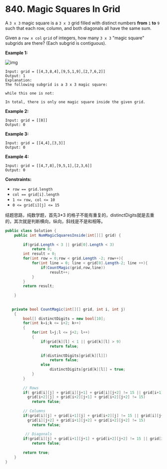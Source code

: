 # 840. Magic Squares In Grid

A `3 x 3` magic square is a `3 x 3` grid filled with distinct numbers **from** `1` **to** `9` such that each row, column, and both diagonals all have the same sum.

Given a `row x col` `grid` of integers, how many `3 x 3` "magic square" subgrids are there? (Each subgrid is contiguous).

 

**Example 1:**

![img](https://assets.leetcode.com/uploads/2020/09/11/magic_main.jpg)

```
Input: grid = [[4,3,8,4],[9,5,1,9],[2,7,6,2]]
Output: 1
Explanation: 
The following subgrid is a 3 x 3 magic square:

while this one is not:

In total, there is only one magic square inside the given grid.
```

**Example 2:**

```
Input: grid = [[8]]
Output: 0
```

**Example 3:**

```
Input: grid = [[4,4],[3,3]]
Output: 0
```

**Example 4:**

```
Input: grid = [[4,7,8],[9,5,1],[2,3,6]]
Output: 0
```

 

**Constraints:**

- `row == grid.length`
- `col == grid[i].length`
- `1 <= row, col <= 10`
- `0 <= grid[i][j] <= 15`



结题思路，纯数学题，首先3*3 的格子不能有重复的，distinctDigits就是去重的，其次就是判断横向，纵向，斜线是不是和相等。

```c#
public class Solution {
    public int NumMagicSquaresInside(int[][] grid) {
        
        if(grid.Length < 3 || grid[0].Length < 3)
            return 0;
        int result = 0;
        for(int row = 0;row < grid.Length -2; row++){
            for(int line = 0; line < grid[0].Length-2; line ++){
                if(CountMagic(grid,row,line))
                    result++;
            }
        }
        return result;
        
    }
    
    
   private bool CountMagic(int[][] grid, int i, int j)
    {  
        bool[] distinctDigits = new bool[10];
        for(int k=i;k <= i+2; k++)
        {
            for(int l=j;l <= j+2; l++)
            {
                if(grid[k][l] < 1 || grid[k][l] > 9)
                    return false;
                
                if(distinctDigits[grid[k][l]])
                    return false;
                else
                    distinctDigits[grid[k][l]] = true;
            }
        }        
        
        // Rows
        if( grid[i][j] + grid[i][j+1] + grid[i][j+2] != 15 || grid[i+1][j] + grid[i+1][j+1] + grid[i+1][j+2] != 15 ||
          grid[i+2][j] + grid[i+2][j+1] + grid[i+2][j+2] != 15)
            return false;
        
        // Columns
        if(grid[i][j] + grid[i+1][j] + grid[i+2][j] != 15 || grid[i][j+1] + grid[i+1][j+1] + grid[i+2][j+1] != 15 ||
          grid[i][j+2] + grid[i+1][j+2] + grid[i+2][j+2] != 15)
            return false;
          
         // Diagonals 
        if(grid[i][j] + grid[i+1][j+1] + grid[i+2][j+2] != 15 || grid[i+2][j] + grid[i+1][j+1] + grid[i][j+2] != 15)
            return false;
        
        return true;
    }
}
```

